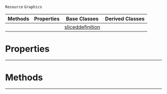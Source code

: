  `Resource` `Graphics`



|Methods|Properties|Base Classes|Derived Classes|
|---|---|---|---|
| | |[sliceddefinition](https://github.com/ZilchEngine/ZilchDocs/blob/master/code_reference/class_reference/sliceddefinition.markdown)| |


 #  Properties


---  
 #  Methods


---  
 

 